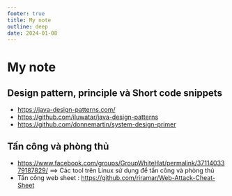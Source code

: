 ```yaml
---
footer: true
title: My note
outline: deep
date: 2024-01-08
---
```



# My note
## Design pattern, principle và Short code snippets
- https://java-design-patterns.com/
- https://github.com/iluwatar/java-design-patterns
- https://github.com/donnemartin/system-design-primer
## Tấn công và phòng thủ
- https://www.facebook.com/groups/GroupWhiteHat/permalink/3711403379187829/  ==> Các tool trên Linux sử dụng để tấn công và phòng thủ
- Tấn công web sheet : https://github.com/riramar/Web-Attack-Cheat-Sheet
